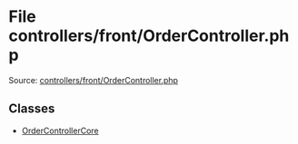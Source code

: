 File controllers/front/OrderController.php
=========

Source: [controllers/front/OrderController.php](https://github.com/PrestaShop/PrestaShop/blob/1.6.0.2/controllers/front/OrderController.php)


Classes
-------

* [OrderControllerCore](class.OrderControllerCore.md)

